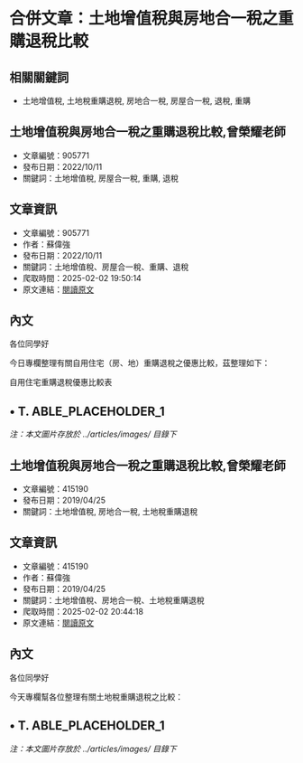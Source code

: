 # 合併文章：土地增值稅與房地合一稅之重購退稅比較

## 相關關鍵詞
- 土地增值稅, 土地稅重購退稅, 房地合一稅, 房屋合一稅, 退稅, 重購

## 土地增值稅與房地合一稅之重購退稅比較,曾榮耀老師
- 文章編號：905771
- 發布日期：2022/10/11
- 關鍵詞：土地增值稅, 房屋合一稅, 重購, 退稅


## 文章資訊
- 文章編號：905771
- 作者：蘇偉強
- 發布日期：2022/10/11
- 關鍵詞：土地增值稅、房屋合一稅、重購、退稅
- 爬取時間：2025-02-02 19:50:14
- 原文連結：[閱讀原文](https://real-estate.get.com.tw/Columns/detail.aspx?no=905771)

## 內文
各位同學好

今日專欄整理有關自用住宅（房、地）重購退稅之優惠比較，茲整理如下：

自用住宅重購退稅優惠比較表

• T. ABLE_PLACEHOLDER_1
---
*注：本文圖片存放於 ../articles/images/ 目錄下*


## 土地增值稅與房地合一稅之重購退稅比較,曾榮耀老師
- 文章編號：415190
- 發布日期：2019/04/25
- 關鍵詞：土地增值稅, 房地合一稅, 土地稅重購退稅


## 文章資訊
- 文章編號：415190
- 作者：蘇偉強
- 發布日期：2019/04/25
- 關鍵詞：土地增值稅、房地合一稅、土地稅重購退稅
- 爬取時間：2025-02-02 20:44:18
- 原文連結：[閱讀原文](https://real-estate.get.com.tw/Columns/detail.aspx?no=415190)

## 內文
各位同學好

今天專欄幫各位整理有關土地稅重購退稅之比較：

• T. ABLE_PLACEHOLDER_1
---
*注：本文圖片存放於 ../articles/images/ 目錄下*

